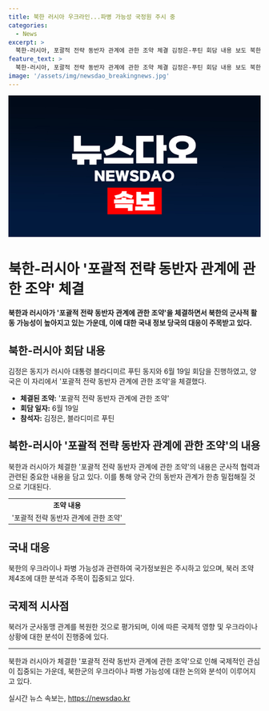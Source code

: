 ```yaml
---
title: 북한 러시아 우크라인...파병 가능성 국정원 주시 중
categories:
  - News
excerpt: >
  북한-러시아, 포괄적 전략 동반자 관계에 관한 조약 체결 김정은-푸틴 회담 내용 보도 북한과 러시아가 포괄적 전략 동반자 관계에 관한 조약을 체결함에 따라, 북한군의 우크라이나 파병 가능성이 관심을 끌고 있다. 국가정보원은 북한의 우크라이나 파병 가능성을 면밀히 주시하고 있으며, 북러 조약 제4조는 군사적 및 기타 원조를 제공하는 내용을 담고 있다. 이에 따라 북한군이 우크라이나의 러시아 점령지역 복구를 위해 투입될 가능성도 제기되고 있다.
feature_text: >
  북한-러시아, 포괄적 전략 동반자 관계에 관한 조약 체결 김정은-푸틴 회담 내용 보도 북한과 러시아가 포괄적 전략 동반자 관계에 관한 조약을 체결함에 따라, 북한군의 우크라이나 파병 가능성이 관심을 끌고 있다. 국가정보원은 북한의 우크라이나 파병 가능성을 면밀히 주시하고 있으며, 북러 조약 제4조는 군사적 및 기타 원조를 제공하는 내용을 담고 있다. 이에 따라 북한군이 우크라이나의 러시아 점령지역 복구를 위해 투입될 가능성도 제기되고 있다.
image: '/assets/img/newsdao_breakingnews.jpg'
---
```


<p><img src="/assets/img/newsdao_breakingnews.jpg" alt="implanttips 속보" /></p>

<h1>북한-러시아 '포괄적 전략 동반자 관계에 관한 조약' 체결</h1>

<p data-ke-size="size16"><b>북한과 러시아가 '포괄적 전략 동반자 관계에 관한 조약'을 체결하면서 북한의 군사적 활동 가능성이 높아지고 있는 가운데, 이에 대한 국내 정보 당국의 대응이 주목받고 있다.</b></p>

<h2 data-ke-size="size26">북한-러시아 회담 내용</h2>

<p data-ke-size="size16">김정은 동지가 러시아 대통령 블라디미르 푸틴 동지와 6월 19일 회담을 진행하였고, 양국은 이 자리에서 '포괄적 전략 동반자 관계에 관한 조약'을 체결했다.</p>

<ul>
    <li><b>체결된 조약:</b> '포괄적 전략 동반자 관계에 관한 조약'</li>
    <li><b>회담 일자:</b> 6월 19일</li>
    <li><b>참석자:</b> 김정은, 블라디미르 푸틴</li>
</ul>

<h2 data-ke-size="size26">북한-러시아 '포괄적 전략 동반자 관계에 관한 조약'의 내용</h2>

<p data-ke-size="size16">북한과 러시아가 체결한 '포괄적 전략 동반자 관계에 관한 조약'의 내용은 군사적 협력과 관련된 중요한 내용을 담고 있다. 이를 통해 양국 간의 동반자 관계가 한층 밀접해질 것으로 기대된다.</p>

<table>
    <tr>
        <td style="text-align: center; height: 17px;"><b>조약 내용</b></td>
    </tr>
    <tr>
        <td style="text-align: center; height: 17px;">'포괄적 전략 동반자 관계에 관한 조약'</td>
    </tr>
</table>

<h2 data-ke-size="size26">국내 대응</h2>

<p data-ke-size="size16">북한의 우크라이나 파병 가능성과 관련하여 국가정보원은 주시하고 있으며, 북러 조약 제4조에 대한 분석과 주목이 집중되고 있다.</p>

<h2 data-ke-size="size26">국제적 시사점</h2>

<p data-ke-size="size16">북러가 군사동맹 관계를 복원한 것으로 평가되며, 이에 따른 국제적 영향 및 우크라이나 상황에 대한 분석이 진행중에 있다.</p>

<hr>

<p data-ke-size="size16">북한과 러시아가 체결한 '포괄적 전략 동반자 관계에 관한 조약'으로 인해 국제적인 관심이 집중되는 가운데, 북한군의 우크라이나 파병 가능성에 대한 논의와 분석이 이루어지고 있다.</p>
실시간 뉴스 속보는, <a href="https://newsdao.kr" rel="dofollow">https://newsdao.kr</a>


